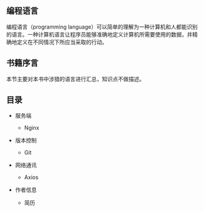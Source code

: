 ## 编程语言
编程语言（programming language）可以简单的理解为一种计算机和人都能识别的语言。一种计算机语言让程序员能够准确地定义计算机所需要使用的数据，并精确地定义在不同情况下所应当采取的行动。

## 书籍序言
本节主要对本书中涉猎的语言进行汇总，知识点不做描述。

## 目录
- 服务端
    - Nginx

- 版本控制
    - Git

- 网络通讯
    - Axios

- 作者信息
    - 简历